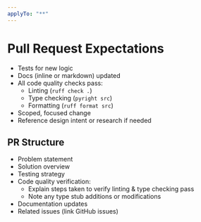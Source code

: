 ```yaml
---
applyTo: "**"
---
```


# Pull Request Expectations

- Tests for new logic
- Docs (inline or markdown) updated
- All code quality checks pass:
  - Linting (`ruff check .`)
  - Type checking (`pyright src`)
  - Formatting (`ruff format src`)
- Scoped, focused change
- Reference design intent or research if needed

## PR Structure

- Problem statement
- Solution overview
- Testing strategy
- Code quality verification:
  - Explain steps taken to verify linting & type checking pass
  - Note any type stub additions or modifications
- Documentation updates
- Related issues (link GitHub issues)
